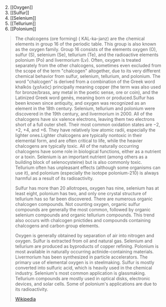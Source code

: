 
2) [[Oxygen]]
3) [[Sulfur]]
4) [[Selenium]]
5) [[Tellurium]]
6) [[Polonium]]

> The chalcogens (ore forming) ( KAL-kə-jənz) are the chemical elements in group 16 of the periodic table. This group is also known as the oxygen family. Group 16 consists of the elements oxygen (O), sulfur (S), selenium (Se), tellurium (Te), and the radioactive elements polonium (Po) and livermorium (Lv). Often, oxygen is treated separately from the other chalcogens, sometimes even excluded from the scope of the term "chalcogen" altogether, due to its very different chemical behavior from sulfur, selenium, tellurium, and polonium. The word "chalcogen" is derived from a combination of the Greek word khalkόs (χαλκός) principally meaning copper (the term was also used for bronze/brass, any metal in the poetic sense, ore or coin), and the Latinized Greek word genēs, meaning born or produced.Sulfur has been known since antiquity, and oxygen was recognized as an element in the 18th century. Selenium, tellurium and polonium were discovered in the 19th century, and livermorium in 2000. All of the chalcogens have six valence electrons, leaving them two electrons short of a full outer shell. Their most common oxidation states are −2, +2, +4, and +6. They have relatively low atomic radii, especially the lighter ones.Lighter chalcogens are typically nontoxic in their elemental form, and are often critical to life, while the heavier chalcogens are typically toxic. All of the naturally occurring chalcogens have some role in biological functions, either as a nutrient or a toxin. Selenium is an important nutrient (among others as a building block of selenocysteine) but is also commonly toxic. Tellurium often has unpleasant effects (although some organisms can use it), and polonium (especially the isotope polonium-210) is always harmful as a result of its radioactivity.
>
> Sulfur has more than 20 allotropes, oxygen has nine, selenium has at least eight, polonium has two, and only one crystal structure of tellurium has so far been discovered. There are numerous organic chalcogen compounds. Not counting oxygen, organic sulfur compounds are generally the most common, followed by organic selenium compounds and organic tellurium compounds. This trend also occurs with chalcogen pnictides and compounds containing chalcogens and carbon group elements.
>
> Oxygen is generally obtained by separation of air into nitrogen and oxygen. Sulfur is extracted from oil and natural gas. Selenium and tellurium are produced as byproducts of copper refining. Polonium is most available in naturally occurring actinide-containing materials.  Livermorium has been synthesized in particle accelerators. The primary use of elemental oxygen is in steelmaking. Sulfur is mostly converted into sulfuric acid, which is heavily used in the chemical industry. Selenium's most common application is glassmaking. Tellurium compounds are mostly used in optical disks, electronic devices, and solar cells. Some of polonium's applications are due to its radioactivity.
>
> [Wikipedia](https://en.wikipedia.org/wiki/Chalcogen)

